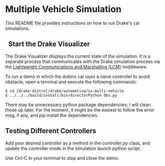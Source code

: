 Multiple Vehicle Simulation
===========================

This README file provides instructions on how to run Drake's car simulations.

 
Start the Drake Visualizer
--------------------------

The Drake Visualizer displays the current state of the simulation. It is a
separate process that communicates with the Drake simulation process via the
[Lightweight Communications and Marshalling (LCM)](https://lcm-proj.github.io/)
middleware.

To run a demo in which the dubins car uses a naive controller to avoid obstacle, open a terminal and execute the following commands:

```
$ cd [drake-distro]/drake/automotive/ss-multi-vehicle
$ ../../../build/install/bin/directorPython Obs.py
``` 
There may be unnecessary python package dependencies; I will clean those up later. For the moment, it might be the easiest to follow the error msg, if any, and pip install the dependencies. 

Testing Different Controllers
--------------------------
Add your desired controller as a method in the controller.py class, and update the controller mode in the simulation launch python script.

Use Ctrl-C in your terminal to stop and close the demo.
